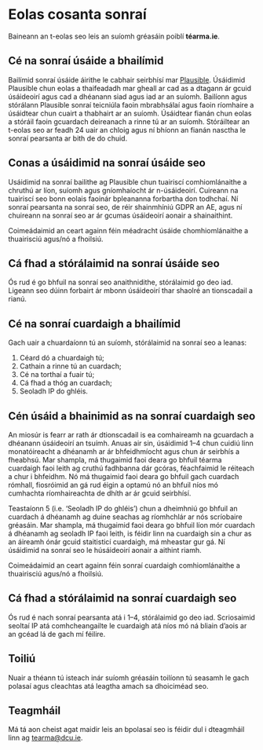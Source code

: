 # Eolas cosanta sonraí

Baineann an t-eolas seo leis an suíomh gréasáin poiblí **téarma.ie**.

## Cé na sonraí úsáide a bhailímid

Bailímid sonraí úsáide áirithe le cabhair seirbhísí mar [Plausible](https://plausible.io). Úsáidimid Plausible chun eolas a thaifeadadh mar gheall ar cad as a dtagann ár gcuid úsáideoirí agus cad a dhéanann siad agus iad ar an suíomh. Bailíonn agus stórálann Plausible sonraí teicniúla faoin mbrabhsálaí agus faoin ríomhaire a úsáidtear chun cuairt a thabhairt ar an suíomh. Úsáidtear fianán chun eolas a stóráil faoin gcuardach deireanach a rinne tú ar an suíomh. Stóráiltear an t-eolas seo ar feadh 24 uair an chloig agus ní bhíonn an fianán nasctha le sonraí pearsanta ar bith de do chuid.

## Conas a úsáidimid na sonraí úsáide seo

Usáidimid na sonraí bailithe ag Plausible chun tuairiscí comhiomlánaithe a chruthú ar líon, suíomh agus gníomhaíocht ár n-úsáideoirí. Cuireann na tuairiscí seo bonn eolais faoinár bpleananna forbartha don todhchaí. Ní sonraí pearsanta na sonraí seo, de réir shainmhíniú GDPR an AE, agus ní chuireann na sonraí seo ar ár gcumas úsáideoirí aonair a shainaithint.

Coimeádaimid an ceart againn féin méadracht úsáide chomhiomlánaithe a thuairisciú agus/nó a fhoilsiú.

## Cá fhad a stórálaimid na sonraí úsáide seo

Ós rud é go bhfuil na sonraí seo anaithnidithe, stórálaimid go deo iad. Ligeann seo dúinn forbairt ár mbonn úsáideoirí thar shaolré an tionscadail a rianú.

## Cé na sonraí cuardaigh a bhailímid

Gach uair a chuardaíonn tú an suíomh, stórálaimid na sonraí seo a leanas:

1. Céard dó a chuardaigh tú;
2. Cathain a rinne tú an cuardach;
3. Cé na torthaí a fuair tú;
4. Cá fhad a thóg an cuardach;
5. Seoladh IP do ghléis.

## Cén úsáid a bhainimid as na sonraí cuardaigh seo

An miosúr is fearr ar rath ár dtionscadail is ea comhaireamh na gcuardach a dhéanann úsáideoirí an tsuímh. Anuas air sin, úsáidimid 1–4 chun cuidiú linn monatóireacht a dhéanamh ar ár bhfeidhmíocht agus chun ár seirbhís a fheabhsú. Mar shampla, má thugaimid faoi deara go bhfuil téarma cuardaigh faoi leith ag cruthú fadhbanna dár gcóras, féachfaimid le réiteach a chur i bhfeidhm. Nó má thugaimid faoi deara go bhfuil gach cuardach rómhall, fiosróimid an gá rud éigin a optamú nó an bhfuil níos mó cumhachta ríomhaireachta de dhíth ar ár gcuid seirbhísí.

Teastaíonn 5 (i.e. ‘Seoladh IP do ghléis’) chun a dheimhniú go bhfuil an cuardach á dhéanamh ag duine seachas ag ríomhchlár ar nós scríobaire gréasáin. Mar shampla, má thugaimid faoi deara go bhfuil líon mór cuardach á dhéanamh ag seoladh IP faoi leith, is féidir linn na cuardaigh sin a chur as an áireamh ónár gcuid staitisticí cuardaigh, má mheastar gur gá. Ní úsáidimid na sonraí seo le húsáideoirí aonair a aithint riamh.

Coimeádaimid an ceart againn féin sonraí cuardaigh comhiomlánaithe a thuairisciú agus/nó a fhoilsiú.

## Cá fhad a stórálaimid na sonraí cuardaigh seo

Ós rud é nach sonraí pearsanta atá i 1–4, stórálaimid go deo iad. Scriosaimid seoltaí IP atá comhcheangailte le cuardaigh atá níos mó ná bliain d’aois ar an gcéad lá de gach mí féilire.

## Toiliú

Nuair a théann tú isteach inár suíomh gréasáin toilíonn tú seasamh le gach polasaí agus cleachtas atá leagtha amach sa dhoiciméad seo.

## Teagmháil

Má tá aon cheist agat maidir leis an bpolasaí seo is féidir dul i dteagmháil linn ag <tearma@dcu.ie>.
